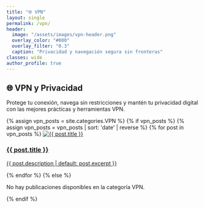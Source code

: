 ```yaml
---
title: "🌐 VPN"
layout: single
permalink: /vpn/
header:
  image: "/assets/images/vpn-header.png"
  overlay_color: "#000"
  overlay_filter: "0.3"
  caption: "Privacidad y navegación segura sin fronteras"
classes: wide
author_profile: true
---
```


## 🌐 VPN y Privacidad

Protege tu conexión, navega sin restricciones y mantén tu privacidad digital con las mejores prácticas y herramientas VPN.

<div class="section-grid dark-theme">
  <div class="grid-container">
    {% assign vpn_posts = site.categories.VPN %}
    {% if vpn_posts %}
      {% assign vpn_posts = vpn_posts | sort: 'date' | reverse %}
      {% for post in vpn_posts %}
        <a href="{{ post.url | relative_url }}" class="grid-item">
          <img src="{{ post.image | default: '/assets/images/vpn-placeholder.jpg' }}" alt="{{ post.title }}">
          <div class="grid-overlay">
            <h3>{{ post.title }}</h3>
            <p>{{ post.description | default: post.excerpt }}</p>
          </div>
        </a>
      {% endfor %}
    {% else %}
      <p>No hay publicaciones disponibles en la categoría VPN.</p>
    {% endif %}
  </div>
</div>
